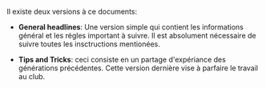 
Il existe deux versions à ce documents:

- **General headlines**: Une version simple qui contient les informations général et les régles important à suivre.
Il est absolument nécessaire de suivre toutes les insctructions mentionées.

- **Tips and Tricks**: ceci consiste en un partage d'expériance des générations précédentes. Cette version dernière vise à parfaire le travail au club.

